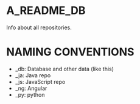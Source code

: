 # A_README_DB
Info about all repositories.

# NAMING CONVENTIONS
* _db: Database and other data (like this)
* _ja: Java repo
* _js: JavaScript repo
* _ng: Angular
* _py: python
